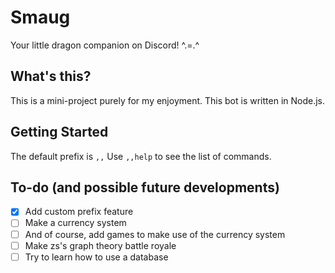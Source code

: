 # Smaug
Your little dragon companion on Discord! ^.=.^

## What's this?
This is a mini-project purely for my enjoyment. This bot is written in Node.js.

## Getting Started
The default prefix is `,,`
Use `,,help` to see the list of commands.

## To-do (and possible future developments)
- [X] Add custom prefix feature
- [ ] Make a currency system
- [ ] And of course, add games to make use of the currency system
- [ ] Make zs's graph theory battle royale
- [ ] Try to learn how to use a database
